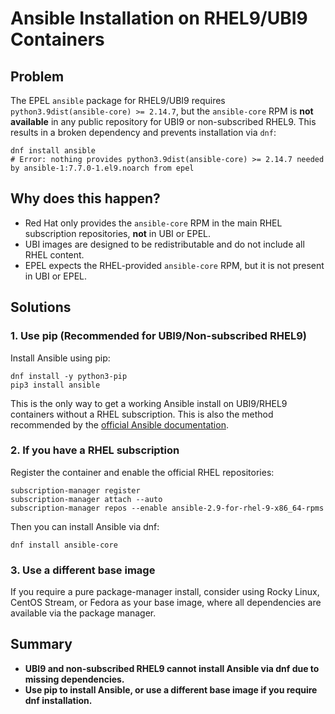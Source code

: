 # Ansible Installation on RHEL9/UBI9 Containers

## Problem

The EPEL `ansible` package for RHEL9/UBI9 requires `python3.9dist(ansible-core) >= 2.14.7`, but the `ansible-core` RPM is **not available** in any public repository for UBI9 or non-subscribed RHEL9. This results in a broken dependency and prevents installation via `dnf`:

```
dnf install ansible
# Error: nothing provides python3.9dist(ansible-core) >= 2.14.7 needed by ansible-1:7.7.0-1.el9.noarch from epel
```

## Why does this happen?
- Red Hat only provides the `ansible-core` RPM in the main RHEL subscription repositories, **not** in UBI or EPEL.
- UBI images are designed to be redistributable and do not include all RHEL content.
- EPEL expects the RHEL-provided `ansible-core` RPM, but it is not present in UBI or EPEL.

## Solutions

### 1. Use pip (Recommended for UBI9/Non-subscribed RHEL9)
Install Ansible using pip:

```
dnf install -y python3-pip
pip3 install ansible
```

This is the only way to get a working Ansible install on UBI9/RHEL9 containers without a RHEL subscription. This is also the method recommended by the [official Ansible documentation](https://docs.ansible.com/ansible/latest/installation_guide/intro_installation.html#pip-install).

### 2. If you have a RHEL subscription
Register the container and enable the official RHEL repositories:

```
subscription-manager register
subscription-manager attach --auto
subscription-manager repos --enable ansible-2.9-for-rhel-9-x86_64-rpms
```

Then you can install Ansible via dnf:

```
dnf install ansible-core
```

### 3. Use a different base image
If you require a pure package-manager install, consider using Rocky Linux, CentOS Stream, or Fedora as your base image, where all dependencies are available via the package manager.

## Summary
- **UBI9 and non-subscribed RHEL9 cannot install Ansible via dnf due to missing dependencies.**
- **Use pip to install Ansible, or use a different base image if you require dnf installation.**